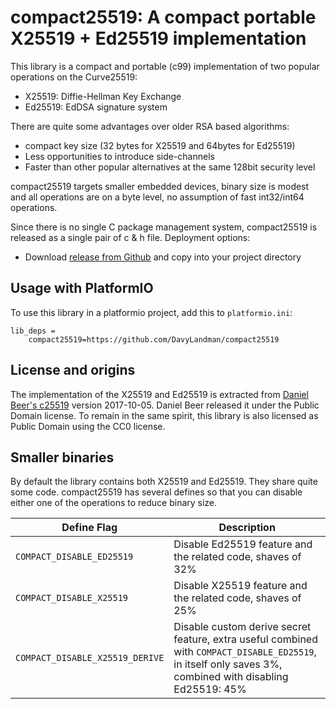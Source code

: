 # compact25519: A compact portable X25519 + Ed25519 implementation

This library is a compact and portable (c99) implementation of two popular
operations on the Curve25519: 

- X25519: Diffie-Hellman Key Exchange 
- Ed25519: EdDSA signature system 

There are quite some advantages over older RSA based algorithms:

- compact key size (32 bytes for X25519 and 64bytes for Ed25519)
- Less opportunities to introduce side-channels
- Faster than other popular alternatives at the same 128bit security level

compact25519 targets smaller embedded devices, binary size is modest and all
operations are on a byte level, no assumption of fast int32/int64 operations.

Since there is no single C package management system, compact25519 is released as
a single pair of c & h file. Deployment options:

- Download [release from Github](https://github.com/DavyLandman/compact25519/releases) 
  and copy into your project directory

## Usage with PlatformIO

To use this library in a platformio project, add this to `platformio.ini`:

    lib_deps =
        compact25519=https://github.com/DavyLandman/compact25519

## License and origins
The implementation of the X25519 and Ed25519 is extracted from 
[Daniel Beer's c25519](https://www.dlbeer.co.nz/oss/c25519.html) version 2017-10-05.
Daniel Beer released it under the Public Domain license. To remain in the same
spirit, this library is also licensed as Public Domain using the CC0 license.

## Smaller binaries

By default the library contains both X25519 and Ed25519. They share quite some 
code. compact25519 has several defines so that you can disable either one of the
operations to reduce binary size.

| Define Flag | Description |
|----|----|
| `COMPACT_DISABLE_ED25519` | Disable Ed25519 feature and the related code, shaves of 32% |
| `COMPACT_DISABLE_X25519` | Disable X25519 feature and the related code, shaves of 25% |
| `COMPACT_DISABLE_X25519_DERIVE` | Disable custom derive secret feature, extra useful combined with `COMPACT_DISABLE_ED25519`, in itself only saves 3%, combined with disabling Ed25519: 45%|
